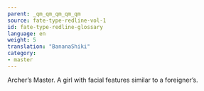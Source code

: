 ```yaml
---
parent: _qm_qm_qm_qm_qm
source: fate-type-redline-vol-1
id: fate-type-redline-glossary
language: en
weight: 5
translation: "BananaShiki"
category:
- master
---
```


Archer’s Master. A girl with facial features similar to a foreigner’s.
